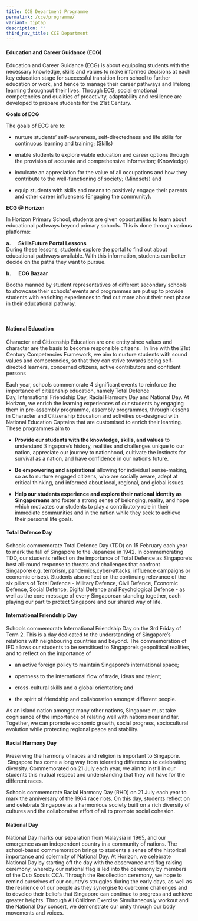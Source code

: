 ```yaml
---
title: CCE Department Programme
permalink: /cce/programme/
variant: tiptap
description: ""
third_nav_title: CCE Department
---
```

<h4><strong>Education and Career Guidance (ECG)</strong></h4>
<p>Education and Career Guidance (ECG) is about equipping students with the
necessary knowledge, skills and values to make informed decisions at each
key education stage for successful transition from school to further education
or work, and hence to manage their career pathways and lifelong learning
throughout their lives. Through ECG, social emotional competencies and
qualities of proactivity, adaptability and resilience are developed to
prepare students for the 21st Century.</p>
<p><strong>Goals of ECG</strong>
</p>
<p>The goals of ECG are to:</p>
<ul data-tight="true" class="tight">
<li>
<p>nurture students’ self-awareness, self-directedness and life skills for
continuous learning and training; (Skills)</p>
</li>
<li>
<p>enable students to explore viable education and career options through
the provision of accurate and comprehensive information; (Knowledge)</p>
</li>
<li>
<p>inculcate an appreciation for the value of all occupations and how they
contribute to the well-functioning of society; (Mindsets) and</p>
</li>
<li>
<p>equip students with skills and means to positively engage their parents
and other career influencers (Engaging the community).</p>
</li>
</ul>
<p><strong>ECG @ Horizon</strong>
</p>
<p>In Horizon Primary School, students are given opportunities to learn about
educational pathways beyond primary schools. This is done through various
platforms:</p>
<p><strong>a.&nbsp;&nbsp;&nbsp;&nbsp;&nbsp; SkillsFuture Portal Lessons</strong>
<br>During these lessons, students explore the portal to find out about educational
pathways available. With this information, students can better decide on
the paths they want to pursue.</p>
<p><strong>b.&nbsp;&nbsp;&nbsp;&nbsp;&nbsp; ECG Bazaar</strong>
</p>
<p>Booths manned by student representatives of different secondary schools
to showcase their schools’ events and programmes are put up to provide
students with enriching experiences to find out more about their next phase
in their educational pathway.</p>
<p>&nbsp;</p>
<h4><strong>National Education</strong></h4>
<p>Character and Citizenship Education are one entity since values and character
are the basis to become responsible citizens. &nbsp;In line with the 21st
Century Competencies Framework, we aim to nurture students with sound values
and competencies, so that they can strive towards being self-directed learners,
concerned citizens, active contributors and confident persons</p>
<p>Each year, schools commemorate 4 significant events to reinforce the importance
of citizenship education, namely&nbsp;Total Defence Day,&nbsp;International
Friendship Day,&nbsp;Racial Harmony Day and&nbsp;National Day. At Horizon,
we enrich the learning experiences of our students by engaging them in
pre-assembly programme, assembly programmes, through lessons in Character
and Citizenship Education and activities co-designed with National Education
Captains that are customised to enrich their learning. These programmes
aim to</p>
<ul data-tight="true" class="tight">
<li>
<p><strong>Provide our students with the knowledge, skills, and values</strong>&nbsp;to
understand Singapore’s history, realities and challenges unique to our
nation, appreciate our journey to nationhood, cultivate the instincts for
survival as a nation, and have confidence in our nation’s future.</p>
</li>
<li>
<p><strong>Be empowering and aspirational</strong>&nbsp;allowing for individual
sense-making, so as to nurture engaged citizens, who are socially aware,
adept at critical thinking, and informed about local, regional, and global
issues.</p>
</li>
<li>
<p><strong>Help our students experience and explore their national identity as Singaporeans</strong>&nbsp;and
foster a strong sense of belonging, reality, and hope which motivates our
students to play a contributory role in their immediate communities and
in the nation while they seek to achieve their personal life goals.</p>
</li>
</ul>
<h4><strong>Total Defence Day</strong></h4>
<p>Schools commemorate Total Defence Day (TDD) on 15 February each year to
mark the fall of Singapore to the Japanese in 1942. In commemorating TDD,
our students reflect on the importance of Total Defence as Singapore’s
best all-round response to threats and challenges that confront Singapore(e.g.
terrorism, pandemics,cyber-attacks, influence campaigns or economic crises).
Students also reflect on the continuing relevance of the six pillars of
Total Defence - Military Defence, Civil Defence, Economic Defence, Social
Defence, Digital Defence and Psychological Defence - as well as the core
message of every Singaporean standing together, each playing our part to
protect Singapore and our shared way of life.</p>
<h4><strong>International Friendship Day</strong></h4>
<p>Schools commemorate International Friendship Day on the 3rd Friday of
Term 2. This is a day dedicated to the understanding of Singapore’s relations
with neighbouring countries and beyond. The commemoration of IFD allows
our students to be sensitised to Singapore’s geopolitical realities, and
to reflect on the importance of</p>
<ul data-tight="true" class="tight">
<li>
<p>an active foreign policy to maintain Singapore’s international space;</p>
</li>
<li>
<p>openness to the international flow of trade, ideas and talent;</p>
</li>
<li>
<p>cross-cultural skills and a global orientation; and</p>
</li>
<li>
<p>the spirit of friendship and collaboration amongst different people.</p>
</li>
</ul>
<p>As an island nation amongst many other nations, Singapore must take cognisance
of the importance of relating well with nations near and far. Together,
we can promote economic growth, social progress, sociocultural evolution
while protecting regional peace and stability.</p>
<h4><strong>Racial Harmony Day</strong></h4>
<p>Preserving the harmony of races and religion is important to Singapore.
&nbsp;Singapore has come a long way from tolerating differences to celebrating
diversity. Commemorated on 21 July each year, we aim to instill in our
students this mutual respect and understanding that they will have for
the different races.</p>
<p>Schools commemorate Racial Harmony Day (RHD) on 21 July each year to mark
the anniversary of the 1964 race riots. On this day, students reflect on
and celebrate Singapore as a harmonious society built on a rich diversity
of cultures and the collaborative effort of all to promote social cohesion.</p>
<h4><strong>National Day</strong></h4>
<p>National Day marks our separation from Malaysia in 1965, and our emergence
as an independent country in a community of nations. The school-based commemoration
brings to students a sense of the historical importance and solemnity of
National Day. At Horizon, we celebrate National Day by starting off the
day with the observance and flag raising ceremony, whereby our national
flag is led into the ceremony by members of the Cub Scouts CCA. Through
the Recollection ceremony, we hope to remind ourselves of our country’s
struggles during the early days, as well as the resilience of our people
as they synergise to overcome challenges and to develop their beliefs that
Singapore can continue to progress and achieve greater heights. Through
All Children Exercise Simultaneously workout and the National Day concert,
we demonstrate our unity through our body movements and voices.</p>